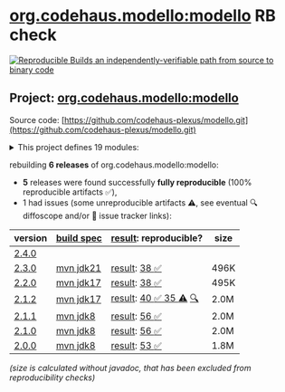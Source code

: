 [org.codehaus.modello:modello](https://central.sonatype.com/artifact/org.codehaus.modello/modello/versions) RB check
=======

[![Reproducible Builds](https://reproducible-builds.org/images/logos/rb.svg) an independently-verifiable path from source to binary code](https://reproducible-builds.org/)

## Project: [org.codehaus.modello:modello](https://central.sonatype.com/artifact/org.codehaus.modello/modello/versions)

Source code: [https://github.com/codehaus-plexus/modello.git](https://github.com/codehaus-plexus/modello.git)

<details><summary>This project defines 19 modules:</summary>

* [org.codehaus.modello:modello](https://central.sonatype.com/artifact/org.codehaus.modello/modello/2.3.0)
* [org.codehaus.modello:modello-core](https://central.sonatype.com/artifact/org.codehaus.modello/modello-core/2.3.0)
* [org.codehaus.modello:modello-maven-plugin](https://central.sonatype.com/artifact/org.codehaus.modello/modello-maven-plugin/2.3.0)
* [org.codehaus.modello:modello-plugin-converters](https://central.sonatype.com/artifact/org.codehaus.modello/modello-plugin-converters/2.3.0)
* [org.codehaus.modello:modello-plugin-dom4j](https://central.sonatype.com/artifact/org.codehaus.modello/modello-plugin-dom4j/2.3.0)
* [org.codehaus.modello:modello-plugin-jackson](https://central.sonatype.com/artifact/org.codehaus.modello/modello-plugin-jackson/2.3.0)
* [org.codehaus.modello:modello-plugin-java](https://central.sonatype.com/artifact/org.codehaus.modello/modello-plugin-java/2.3.0)
* [org.codehaus.modello:modello-plugin-jdom](https://central.sonatype.com/artifact/org.codehaus.modello/modello-plugin-jdom/2.3.0)
* [org.codehaus.modello:modello-plugin-jsonschema](https://central.sonatype.com/artifact/org.codehaus.modello/modello-plugin-jsonschema/2.3.0)
* [org.codehaus.modello:modello-plugin-sax](https://central.sonatype.com/artifact/org.codehaus.modello/modello-plugin-sax/2.3.0)
* [org.codehaus.modello:modello-plugin-snakeyaml](https://central.sonatype.com/artifact/org.codehaus.modello/modello-plugin-snakeyaml/2.3.0)
* [org.codehaus.modello:modello-plugin-stax](https://central.sonatype.com/artifact/org.codehaus.modello/modello-plugin-stax/2.3.0)
* [org.codehaus.modello:modello-plugin-velocity](https://central.sonatype.com/artifact/org.codehaus.modello/modello-plugin-velocity/2.3.0)
* [org.codehaus.modello:modello-plugin-xdoc](https://central.sonatype.com/artifact/org.codehaus.modello/modello-plugin-xdoc/2.3.0)
* [org.codehaus.modello:modello-plugin-xml](https://central.sonatype.com/artifact/org.codehaus.modello/modello-plugin-xml/2.3.0)
* [org.codehaus.modello:modello-plugin-xpp3](https://central.sonatype.com/artifact/org.codehaus.modello/modello-plugin-xpp3/2.3.0)
* [org.codehaus.modello:modello-plugin-xsd](https://central.sonatype.com/artifact/org.codehaus.modello/modello-plugin-xsd/2.3.0)
* [org.codehaus.modello:modello-plugins](https://central.sonatype.com/artifact/org.codehaus.modello/modello-plugins/2.3.0)
* [org.codehaus.modello:modello-test](https://central.sonatype.com/artifact/org.codehaus.modello/modello-test/2.3.0)
</details>

rebuilding **6 releases** of org.codehaus.modello:modello:
- **5** releases were found successfully **fully reproducible** (100% reproducible artifacts :white_check_mark:),
- 1 had issues (some unreproducible artifacts :warning:, see eventual :mag: diffoscope and/or :memo: issue tracker links):

| version | [build spec](/BUILDSPEC.md) | [result](https://reproducible-builds.org/docs/jvm/): reproducible? | size |
| -- | --------- | ------ | -- |
| [2.4.0](https://central.sonatype.com/artifact/org.codehaus.modello/modello/2.4.0/pom) | | | |
| [2.3.0](https://central.sonatype.com/artifact/org.codehaus.modello/modello/2.3.0/pom) | [mvn jdk21](modello-2.3.0.buildspec) | [result](modello-2.3.0.buildinfo): [38 :white_check_mark: ](modello-2.3.0.buildcompare) | 496K |
| [2.2.0](https://central.sonatype.com/artifact/org.codehaus.modello/modello/2.2.0/pom) | [mvn jdk17](modello-2.2.0.buildspec) | [result](modello-2.2.0.buildinfo): [38 :white_check_mark: ](modello-2.2.0.buildcompare) | 495K |
| [2.1.2](https://central.sonatype.com/artifact/org.codehaus.modello/modello/2.1.2/pom) | [mvn jdk17](modello-2.1.2.buildspec) | [result](modello-2.1.2.buildinfo): [40 :white_check_mark:  35 :warning:](modello-2.1.2.buildcompare) [:mag:](modello-2.1.2.diffoscope) | 2.0M |
| [2.1.1](https://central.sonatype.com/artifact/org.codehaus.modello/modello/2.1.1/pom) | [mvn jdk8](modello-2.1.1.buildspec) | [result](modello-2.1.1.buildinfo): [56 :white_check_mark: ](modello-2.1.1.buildcompare) | 2.0M |
| [2.1.0](https://central.sonatype.com/artifact/org.codehaus.modello/modello/2.1.0/pom) | [mvn jdk8](modello-2.1.0.buildspec) | [result](modello-2.1.0.buildinfo): [56 :white_check_mark: ](modello-2.1.0.buildcompare) | 2.0M |
| [2.0.0](https://central.sonatype.com/artifact/org.codehaus.modello/modello/2.0.0/pom) | [mvn jdk8](modello-2.0.0.buildspec) | [result](modello-2.0.0.buildinfo): [53 :white_check_mark: ](modello-2.0.0.buildcompare) | 1.8M |

<i>(size is calculated without javadoc, that has been excluded from reproducibility checks)</i>

